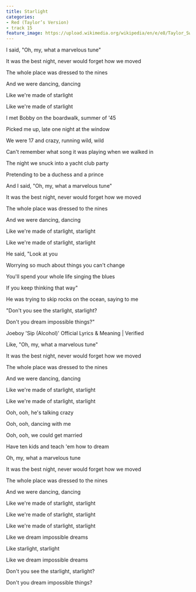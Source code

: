 ```yaml
---
title: Starlight
categories:
- Red (Taylor’s Version)
- track 15
feature_image: https://upload.wikimedia.org/wikipedia/en/e/e8/Taylor_Swift_-_Red.png
--- 
```

I said, "Oh, my, what a marvelous tune"

It was the best night, never would forget how we moved

The whole place was dressed to the nines

And we were dancing, dancing

Like we're made of starlight

Like we're made of starlight

I met Bobby on the boardwalk, summer of '45

Picked me up, late one night at the window

We were 17 and crazy, running wild, wild

Can't remember what song it was playing when we walked in

The night we snuck into a yacht club party

Pretending to be a duchess and a prince

And I said, "Oh, my, what a marvelous tune"

It was the best night, never would forget how we moved

The whole place was dressed to the nines

And we were dancing, dancing

Like we're made of starlight, starlight

Like we're made of starlight, starlight

He said, "Look at you

Worrying so much about things you can't change

You'll spend your whole life singing the blues

If you keep thinking that way"

He was trying to skip rocks on the ocean, saying to me

"Don't you see the starlight, starlight?

Don't you dream impossible things?"

Joeboy 'Sip (Alcohol)' Official Lyrics & Meaning | Verified

Like, "Oh, my, what a marvelous tune"

It was the best night, never would forget how we moved

The whole place was dressed to the nines

And we were dancing, dancing

Like we're made of starlight, starlight

Like we're made of starlight, starlight

Ooh, ooh, he's talking crazy

Ooh, ooh, dancing with me

Ooh, ooh, we could get married

Have ten kids and teach 'em how to dream

Oh, my, what a marvelous tune

It was the best night, never would forget how we moved

The whole place was dressed to the nines

And we were dancing, dancing

Like we're made of starlight, starlight

Like we're made of starlight, starlight

Like we're made of starlight, starlight

Like we dream impossible dreams

Like starlight, starlight

Like we dream impossible dreams

Don't you see the starlight, starlight?

Don't you dream impossible things?